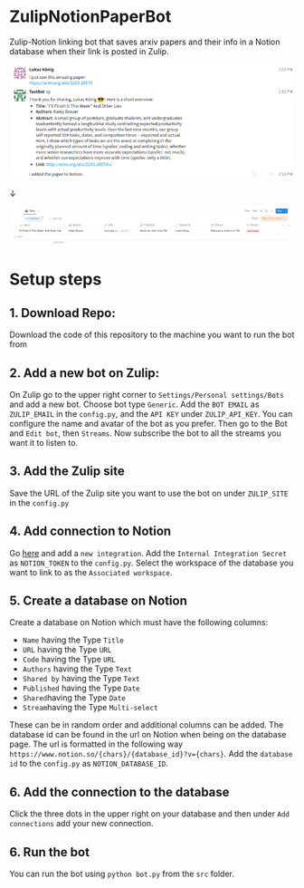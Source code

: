 # ZulipNotionPaperBot
Zulip-Notion linking bot that saves arxiv papers and their info in a Notion database when their link is posted in Zulip.

![Zulip](readme_images/zulip_stream.png)

↓  

![Notion](readme_images/notion_database.png)

# Setup steps
## 1. Download Repo:
  Download the code of this repository to the machine you want to run the bot from
## 2. Add a new bot on Zulip:
  On Zulip go to the upper right corner to `Settings/Personal settings/Bots` and add a new bot. Choose bot type `Generic`. Add the `BOT EMAIL` as `ZULIP_EMAIL` in the `config.py`, and the `API KEY` under `ZULIP_API_KEY`. You can configure the name and avatar of the bot as you prefer. Then go to the Bot and `Edit bot`, then `Streams`. Now subscribe the bot to all the streams you want it to listen to.
## 3. Add the Zulip site
  Save the URL of the Zulip site you want to use the bot on under `ZULIP_SITE` in the `config.py`
## 4. Add connection to Notion
  Go [here](https://www.notion.so/my-integrations) and add a `new integration`. Add the `Internal Integration Secret` as `NOTION_TOKEN` to the `config.py`.
  Select the workspace of the database you want to link to as the `Associated workspace`.
## 5. Create a database on Notion
  Create a database on Notion which must have the following columns:
  - `Name` having the Type `Title`
  - `URL` having the Type `URL`
  - `Code` having the Type `URL`
  - `Authors` having the Type `Text`
  - `Shared by` having the Type `Text`
  - `Published` having the Type `Date`
  - `Shared`having the Type `Date`
  - `Stream`having the Type `Multi-select`
    
  These can be in random order and additional columns can be added.
  The database id can be found in the url on Notion when being on the database page.
  The url is formatted in the following way `https://www.notion.so/{chars}/{database_id}?v={chars}`. Add the `database id` to the `config.py` as `NOTION_DATABASE_ID`.
## 6. Add the connection to the database
  Click the three dots in the upper right on your database and then under `Add connections` add your new connection.
## 6. Run the bot
  You can run the bot using `python bot.py` from the `src` folder.
  

